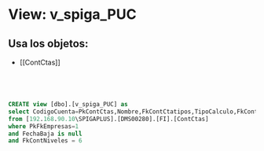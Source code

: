# View: v_spiga_PUC

## Usa los objetos:
- [[ContCtas]]

```sql




CREATE view [dbo].[v_spiga_PUC] as
select CodigoCuenta=PkContCtas,Nombre,FkContCtatipos,TipoCalculo,FkContNiveles
from [192.168.90.10\SPIGAPLUS].[DMS00280].[FI].[ContCtas]
where PkFkEmpresas=1
and FechaBaja is null
and FkContNiveles = 6

```
